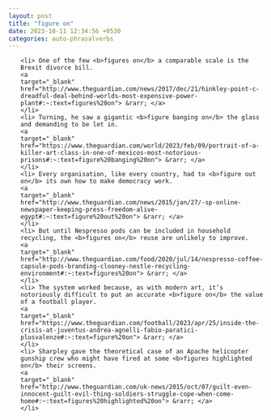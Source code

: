 ```yaml
---
layout: post
title: "figure on"
date: 2023-10-11 12:34:56 +0530
categories: auto-phrasalverbs
---
```

<ol>

    <li> One of the few <b>figures on</b> a comparable scale is the Brexit divorce bill.
    <a 
    target="_blank" 
    href="http://www.theguardian.com/news/2017/dec/21/hinkley-point-c-dreadful-deal-behind-worlds-most-expensive-power-plant#:~:text=figures%20on"> &rarr; </a>
    </li>
    <li> Turning, he saw a gigantic <b>figure banging on</b> the glass and demanding to be let in.
    <a 
    target="_blank" 
    href="https://www.theguardian.com/world/2023/feb/09/portrait-of-a-killer-art-class-in-one-of-mexicos-most-notorious-prisons#:~:text=figure%20banging%20on"> &rarr; </a>
    </li>
    <li> Every organisation, like every country, had to <b>figure out on</b> its own how to make democracy work.
    <a 
    target="_blank" 
    href="http://www.theguardian.com/news/2015/jan/27/-sp-online-newspaper-keeping-press-freedom-alive-egypt#:~:text=figure%20out%20on"> &rarr; </a>
    </li>
    <li> But until Nespresso pods can be included in household recycling, the <b>figures on</b> reuse are unlikely to improve.
    <a 
    target="_blank" 
    href="http://www.theguardian.com/food/2020/jul/14/nespresso-coffee-capsule-pods-branding-clooney-nestle-recycling-environment#:~:text=figures%20on"> &rarr; </a>
    </li>
    <li> The system worked because, as with modern art, it’s notoriously difficult to put an accurate <b>figure on</b> the value of a football player.
    <a 
    target="_blank" 
    href="https://www.theguardian.com/football/2023/apr/25/inside-the-crisis-at-juventus-andrea-agnelli-fabio-paratici-plusvalenze#:~:text=figure%20on"> &rarr; </a>
    </li>
    <li> Sharpley gave the theoretical case of an Apache helicopter gunship crew who might have fired at some <b>figures highlighted on</b> their screens.
    <a 
    target="_blank" 
    href="http://www.theguardian.com/uk-news/2015/oct/07/guilt-even-innocent-guilt-evil-thing-soldiers-struggle-cope-when-come-home#:~:text=figures%20highlighted%20on"> &rarr; </a>
    </li>